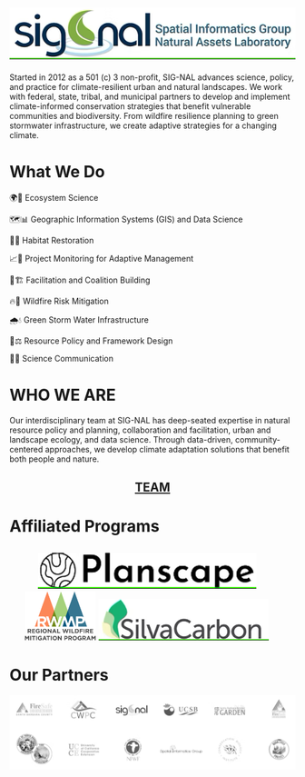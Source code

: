 <h2 align="center">
<a href="https://www.sig-nal.org/"><img src="https://github.com/SIG-NAL-DS/.github/blob/main/profile/signal_long.png" alt="romero61.github.io" margin-right: 20px;"/></a>

</h2>

Started in 2012 as a 501 (c) 3 non-profit, SIG-NAL advances science, policy, and practice for climate-resilient urban and natural landscapes. We work with federal, state, tribal, and municipal partners to develop and implement climate-informed conservation strategies that benefit vulnerable communities and biodiversity. From wildfire resilience planning to green stormwater infrastructure, we create adaptive strategies for a changing climate.

# **What We Do**

🌍🌱 Ecosystem Science

🗺️📊 Geographic Information Systems (GIS) and Data Science

🌿🔧 Habitat Restoration

📈🔄 Project Monitoring for Adaptive Management

🤝🏗️ Facilitation and Coalition Building

🔥🚒 Wildfire Risk Mitigation

🌧️💧 Green Storm Water Infrastructure

📜⚖️ Resource Policy and Framework Design

🧪📢 Science Communication

# **WHO WE ARE**

Our interdisciplinary team at SIG-NAL has deep-seated expertise in natural resource policy and planning, collaboration and facilitation, urban and landscape ecology, and data science. Through data-driven, community-centered approaches, we develop climate adaptation solutions that benefit both people and nature.
<h2 align="center"><a href="https://www.sig-nal.org/team"><strong>TEAM</strong></a></h2>

# **Affiliated Programs**

<h2 align="center">
<a href="https://www.planscape.org/"><img src="https://github.com/SIG-NAL-DS/.github/blob/main/profile/pslogo.png" alt="Planscape" style="width: 300x; margin-right: 20px;"/></a>
<a href="https://experience.arcgis.com/experience/e850109f349e4539b1dd2cb3b3e62b5c/?draft=true"><img src="https://github.com/SIG-NAL-DS/.github/blob/main/profile/rwmp-logo-final.png" alt="RWMP" style="width: 125px;" /></a>
<img src="https://github.com/SIG-NAL-DS/.github/blob/main/profile/silva.png" alt="romero61.github.io" style="width: 300px; margin-right: 20px;"/></a>

  
</h2>

# **Our Partners**

![partners](https://github.com/SIG-NAL-DS/.github/blob/main/profile/partners.png)
